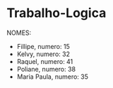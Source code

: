 # Trabalho-Logica
NOMES:
- Fillipe, numero: 15
- Kelvy, numero: 32
- Raquel, numero: 41
- Poliane, numero: 38
- Maria Paula, numero: 35
